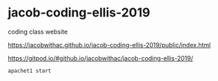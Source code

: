 # jacob-coding-ellis-2019
coding class website

https://jacobwithac.github.io/jacob-coding-ellis-2019/public/index.html

https://gitpod.io/#github.io/jacobwithac/jacob-coding-ellis-2019/

```apachet1 start```
